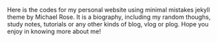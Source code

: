 Here is the codes for my personal website using minimal mistakes jekyll theme by Michael Rose. It is a biography, including my random thoughs, study notes, tutorials or any other kinds of blog, vlog or plog. Hope you enjoy in knowing more about me!